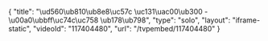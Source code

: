 {
    "title": "\ud560\ub810\ub8e8\uc57c \uc131\uac00\ub300 - \u00a0\ubbff\uc74c\uc758 \ub178\ub798",
    "type": "solo",
    "layout": "iframe-static",
    "videoId": "117404480",
    "url": "\/tvpembed\/117404480"
}